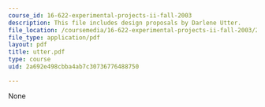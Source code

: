 ```yaml
---
course_id: 16-622-experimental-projects-ii-fall-2003
description: This file includes design proposals by Darlene Utter.
file_location: /coursemedia/16-622-experimental-projects-ii-fall-2003/2a692e498cbba4ab7c30736776488750_utter.pdf
file_type: application/pdf
layout: pdf
title: utter.pdf
type: course
uid: 2a692e498cbba4ab7c30736776488750

---
```

None